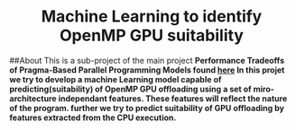 <h1 align="center">Machine Learning to identify OpenMP GPU suitability</h1>

##About
This is a sub-project of the main project <b>Performance Tradeoffs of Pragma-Based Parallel Programming Models<b>
found [here](https://github.com/PasinduSenanayake/Rigel-FYP)
In this projet we try to develop a machine Learning model capable of predicting(suitability) of OpenMP GPU offloading using a set of miro-architecture independant features. These features will reflect the nature of the program. further we try to predict suitability of GPU offloading by features extracted from the CPU execution.
